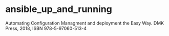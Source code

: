 # ansible_up_and_running
Automating Configuration Managment and deployment the Easy Way. DMK Press, 2018, ISBN 978-5-97060-513-4
